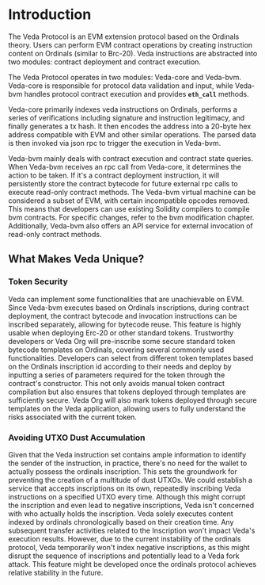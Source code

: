 # Introduction

The Veda Protocol is an EVM extension protocol based on the Ordinals theory. Users can perform EVM contract operations by creating instruction content on Ordinals (similar to Brc-20). Veda instructions are abstracted into two modules: contract deployment and contract execution.&#x20;

The Veda Protocol operates in two modules: Veda-core and Veda-bvm. Veda-core is responsible for protocol data validation and input, while Veda-bvm handles protocol contract execution and provides **`eth_call`** methods.

Veda-core primarily indexes veda instructions on Ordinals, performs a series of verifications including signature and instruction legitimacy, and finally generates a tx hash. It then encodes the address into a 20-byte hex address compatible with EVM and other similar operations. The parsed data is then invoked via json rpc to trigger the execution in Veda-bvm.

Veda-bvm mainly deals with contract execution and contract state queries. When Veda-bvm receives an rpc call from Veda-core, it determines the action to be taken. If it's a contract deployment instruction, it will persistently store the contract bytecode for future external rpc calls to execute read-only contract methods. The Veda-bvm virtual machine can be considered a subset of EVM, with certain incompatible opcodes removed. This means that developers can use existing Solidity compilers to compile bvm contracts. For specific changes, refer to the bvm modification chapter. Additionally, Veda-bvm also offers an API service for external invocation of read-only contract methods.

## What Makes Veda Unique?

### Token Security

Veda can implement some functionalities that are unachievable on EVM. Since Veda-bvm executes based on Ordinals inscriptions, during contract deployment, the contract bytecode and invocation instructions can be inscribed separately, allowing for bytecode reuse. This feature is highly usable when deploying Erc-20 or other standard tokens. Trustworthy developers or Veda Org will pre-inscribe some secure standard token bytecode templates on Ordinals, covering several commonly used functionalities. Developers can select from different token templates based on the Ordinals inscription id according to their needs and deploy by inputting a series of parameters required for the token through the contract's constructor. This not only avoids manual token contract compilation but also ensures that tokens deployed through templates are sufficiently secure. Veda Org will also mark tokens deployed through secure templates on the Veda application, allowing users to fully understand the risks associated with the current token.

### Avoiding UTXO Dust Accumulation

Given that the Veda instruction set contains ample information to identify the sender of the instruction, in practice, there's no need for the wallet to actually possess the ordinals inscription. This sets the groundwork for preventing the creation of a multitude of dust UTXOs. We could establish a service that accepts inscriptions on its own, repeatedly inscribing Veda instructions on a specified UTXO every time. Although this might corrupt the inscription and even lead to negative inscriptions, Veda isn't concerned with who actually holds the inscription. Veda solely executes content indexed by ordinals chronologically based on their creation time. Any subsequent transfer activities related to the Inscription won't impact Veda's execution results. However, due to the current instability of the ordinals protocol, Veda temporarily won't index negative inscriptions, as this might disrupt the sequence of inscriptions and potentially lead to a Veda fork attack. This feature might be developed once the ordinals protocol achieves relative stability in the future.
